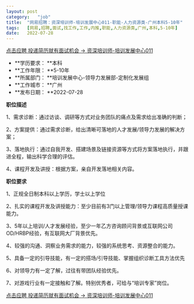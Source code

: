 ```yaml
---
layout:	post
category:	"job"
title:	"网易招聘：资深培训师-培训发展中心011-职能-人力资源类-广州本科5-10年"
tags:	[网易,招聘,面试,找工作,工作,内推,职能,人力资源类,广州,本科,5-10年]
date:	2022-07-28
---
```


[点击应聘 投递简历就有面试机会 ->  资深培训师-培训发展中心011](http://mobile.bole.netease.com/bole/boleDetail?id=41627&employeeId=346f03c3cda5f04c&key=all)



- **学历要求： **本科
- **工作年限： **5-10年
- **所属部门： **培训发展中心-领导力发展部-定制化发展组
- **工作城市： **广州
- **发布日期： **2022-07-28



**职位描述**

1、需求诊断：通过访谈、调研等方式对业务团队的痛点及需求给出准确的判断；

2、方案提供：通过需求诊断，给出清晰可落地的人才发展/领导力发展的解决方案；

3、落地执行：通过自我开发、搭建场景及链接资源等方式将方案落地执行，并跟进全程，输出科学合理的评估。

4、课程开发及讲授：根据方案，亲自开发落地相关内容。



**职位要求**

1、正规全日制本科以上学历，学士以上学位

2、扎实的课程开发及讲授能力：至少目前有3门以上管理/领导力课程高质量授课能力。

3、5年以上培训/人才发展经验，至少一年乙方咨询顾问背景或互联网公司OD/HRBP经验，有互联网大厂背景优先。

4、较强的沟通、洞察业务需求的能力，较强的系统思考、资源整合的能力。

5、具备一定的引导技能，有一定的搭场/引导技能、掌握组织诊断工具方法优先

6、对领导力有一定了解，过往有带团队经验优先。

7、对游戏行业有一定接触和了解。特别优秀者，可给与“培训专家”岗位。



[点击应聘 投递简历就有面试机会 ->  资深培训师-培训发展中心011](http://mobile.bole.netease.com/bole/boleDetail?id=41627&employeeId=346f03c3cda5f04c&key=all)